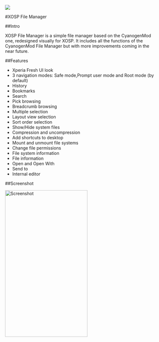 ![](http://s21.postimg.org/w9nhupo1j/user4968383_pic43635_1391879040.png)

#XOSP File Manager

##Intro

XOSP File Manager is a simple file manager based on the CyanogenMod one, redesigned visually for XOSP.
It includes all the functions of the CyanogenMod File Manager but with more improvements coming in the near future. 

##Features

- Xperia Fresh UI look
- 3 navigation modes: Safe mode,Prompt user mode and Root mode (by default)
- History
- Bookmarks
- Search
- Pick browsing
- Breadcrumb browsing
- Multiple selection
- Layout view selection
- Sort order selection
- Show/Hide system files
- Compression and uncompression
- Add shortcuts to desktop
- Mount and unmount file systems
- Change file permissions
- File system information
- File information
- Open and Open With
- Send to
- Internal editor

##Screenshot

<img alt="Screenshot"
   width="270" height="480" 
   src="https://raw.githubusercontent.com/XOSP-Project/android_packages_apps_XOSPFileManager/xosp-mm/screenshot/Screenshot_20160314-215951.png" />